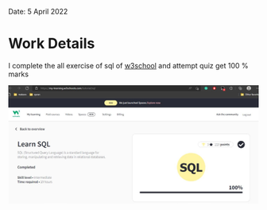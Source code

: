 Date: 5 April 2022
# Work Details
I complete the all exercise of sql of [w3school](https://www.w3schools.com/sql/) and attempt quiz get 100 % marks

<img src="sql complete.jpg">
